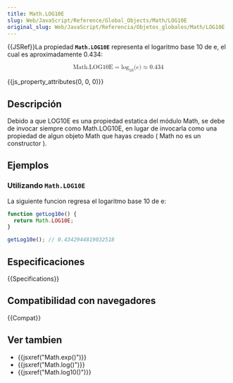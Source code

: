 ```yaml
---
title: Math.LOG10E
slug: Web/JavaScript/Reference/Global_Objects/Math/LOG10E
original_slug: Web/JavaScript/Referencia/Objetos_globales/Math/LOG10E
---
```


{{JSRef}}La propiedad **`Math.LOG10E`** representa el logaritmo base 10 de e, el cual es aproximadamente 0.434:

<math display="block"><semantics><mrow><mstyle mathvariant="monospace"><mi>Math.LOG10E</mi></mstyle><mo>=</mo><msub><mo lspace="0em" rspace="0em">log</mo><mn>10</mn></msub><mo stretchy="false">(</mo><mi>e</mi><mo stretchy="false">)</mo><mo>≈</mo><mn>0.434</mn></mrow><annotation encoding="TeX">\mathtt{\mi{Math.LOG10E}} = \log_10(e) \approx 0.434</annotation></semantics></math>

{{js_property_attributes(0, 0, 0)}}

## Descripción

Debido a que LOG10E es una propiedad estatica del módulo Math, se debe de invocar siempre como Math.LOG10E, en lugar de invocarla como una propiedad de algun objeto Math que hayas creado ( Math no es un constructor ).

## Ejemplos

### Utilizando `Math.LOG10E`

La siguiente funcion regresa el logaritmo base 10 de e:

```js
function getLog10e() {
  return Math.LOG10E;
}

getLog10e(); // 0.4342944819032518
```

## Especificaciones

{{Specifications}}

## Compatibilidad con navegadores

{{Compat}}

## Ver tambien

- {{jsxref("Math.exp()")}}
- {{jsxref("Math.log()")}}
- {{jsxref("Math.log10()")}}
